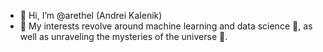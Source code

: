 - 👋 Hi, I’m @arethel (Andrei Kalenik)
- 👀 My interests revolve around machine learning and data science 🤖, as well as unraveling the mysteries of the universe 🌌.
<!---
arethel/arethel is a ✨ special ✨ repository because its `README.md` (this file) appears on your GitHub profile.
You can click the Preview link to take a look at your changes.
--->
